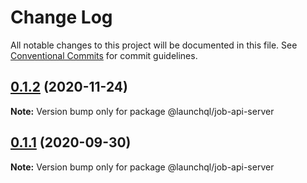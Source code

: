 # Change Log

All notable changes to this project will be documented in this file.
See [Conventional Commits](https://conventionalcommits.org) for commit guidelines.

## [0.1.2](https://github.com/launchql/jobs/compare/@launchql/job-api-server@0.1.1...@launchql/job-api-server@0.1.2) (2020-11-24)

**Note:** Version bump only for package @launchql/job-api-server





## [0.1.1](https://github.com/launchql/jobs/compare/@launchql/job-api-server@0.1.0...@launchql/job-api-server@0.1.1) (2020-09-30)

**Note:** Version bump only for package @launchql/job-api-server
